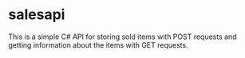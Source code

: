 # salesapi
This is a simple C# API for storing sold items with POST requests and getting information about the items with GET requests.
